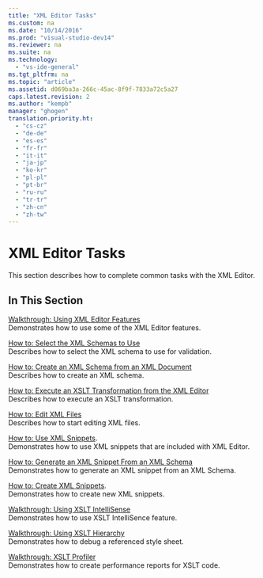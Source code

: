 ```yaml
---
title: "XML Editor Tasks"
ms.custom: na
ms.date: "10/14/2016"
ms.prod: "visual-studio-dev14"
ms.reviewer: na
ms.suite: na
ms.technology: 
  - "vs-ide-general"
ms.tgt_pltfrm: na
ms.topic: "article"
ms.assetid: d069ba3a-266c-45ac-8f9f-7833a72c5a27
caps.latest.revision: 2
ms.author: "kempb"
manager: "ghogen"
translation.priority.ht: 
  - "cs-cz"
  - "de-de"
  - "es-es"
  - "fr-fr"
  - "it-it"
  - "ja-jp"
  - "ko-kr"
  - "pl-pl"
  - "pt-br"
  - "ru-ru"
  - "tr-tr"
  - "zh-cn"
  - "zh-tw"
---
```

# XML Editor Tasks
This section describes how to complete common tasks with the XML Editor.  
  
## In This Section  
 [Walkthrough: Using XML Editor Features](../reference/walkthrough--using-xml-editor-features.md)  
 Demonstrates how to use some of the XML Editor features.  
  
 [How to: Select the XML Schemas to Use](../reference/how-to--select-the-xml-schemas-to-use.md)  
 Describes how to select the XML schema to use for validation.  
  
 [How to: Create an XML Schema from an XML Document](../reference/how-to--create-an-xml-schema-from-an-xml-document.md)  
 Describes how to create an XML schema.  
  
 [How to: Execute an XSLT Transformation from the XML Editor](../reference/how-to--execute-an-xslt-transformation-from-the-xml-editor.md)  
 Describes how to execute an XSLT transformation.  
  
 [How to: Edit XML Files](../reference/how-to--edit-xml-files.md)  
 Describes how to start editing XML files.  
  
 [How to: Use XML Snippets](../reference/how-to--use-xml-snippets.md).  
 Demonstrates how to use XML snippets that are included with XML Editor.  
  
 [How to: Generate an XML Snippet From an XML Schema](../reference/how-to--generate-an-xml-snippet-from-an-xml-schema.md)  
 Demonstrates how to generate an XML snippet from an XML Schema.  
  
 [How to: Create XML Snippets](../reference/how-to--create-xml-snippets.md).  
 Demonstrates how to create new XML snippets.  
  
 [Walkthrough: Using XSLT IntelliSense](../reference/walkthrough--using-xslt-intellisense.md)  
 Demonstrates how to use XSLT IntelliSence feature.  
  
 [Walkthrough: Using XSLT Hierarchy](../reference/walkthrough--using-xslt-hierarchy.md)  
 Demonstrates how to debug a referenced style sheet.  
  
 [Walkthrough: XSLT Profiler](../reference/walkthrough--xslt-profiler.md)  
 Demonstrates how to create performance reports for XSLT code.
